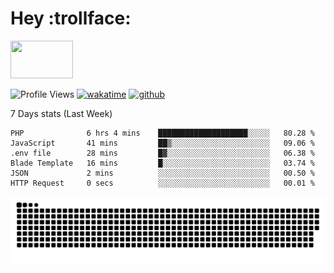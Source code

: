 # Hey :trollface:
<a href="#">
    <img src="https://media1.giphy.com/media/L0C3eo0XgklO7iqXRC/source.gif" width="100" height="60"/>
</a>

![Profile Views](https://visitor-badge.glitch.me/badge?page_id=saedyousef.saedyousef&left_color=grey&right_color=blue&left_text=👀+Profile+Views)
[![wakatime](https://wakatime.com/badge/user/03bf07e2-4c78-4826-8603-8922f0241061.svg)](https://wakatime.com/@03bf07e2-4c78-4826-8603-8922f0241061)
[![github](https://img.shields.io/github/followers/saedyousef?logo=github&style=plastic)](https://github.com/saedyousef?tab=followers)

<!-- <img src="https://github-readme-stats.vercel.app/api?username=saedyousef&show_icons=true&count_private=true" width="100%" /> --> 

7 Days stats (Last Week)
<!--START_SECTION:waka-->

```text
PHP              6 hrs 4 mins    ████████████████████░░░░░   80.28 %
JavaScript       41 mins         ██▒░░░░░░░░░░░░░░░░░░░░░░   09.06 %
.env file        28 mins         █▓░░░░░░░░░░░░░░░░░░░░░░░   06.38 %
Blade Template   16 mins         █░░░░░░░░░░░░░░░░░░░░░░░░   03.74 %
JSON             2 mins          ░░░░░░░░░░░░░░░░░░░░░░░░░   00.50 %
HTTP Request     0 secs          ░░░░░░░░░░░░░░░░░░░░░░░░░   00.01 %
```

<!--END_SECTION:waka-->
    
![github contribution grid snake animation](https://raw.githubusercontent.com/saedyousef/saedyousef/output/github-contribution-grid-snake.svg)
